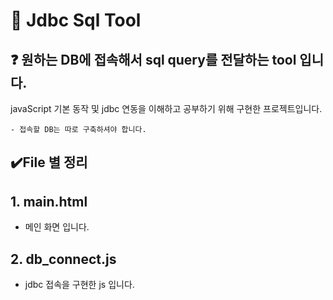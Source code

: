 # 📃 Jdbc Sql Tool

## ❓ 원하는 DB에 접속해서 sql query를 전달하는 tool 입니다.
javaScript 기본 동작 및 jdbc 연동을 이해하고 공부하기 위해 구현한 프로젝트입니다.
```
- 접속할 DB는 따로 구축하셔야 합니다.
```

## ✔️File 별 정리

## 1. main.html
- 메인 화면 입니다.

## 2. db_connect.js
- jdbc 접속을 구현한 js 입니다.
